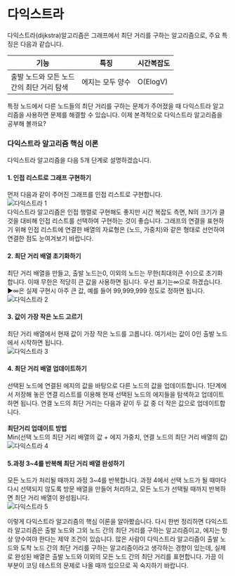 # 다익스트라
다익스트라(dijkstra)알고리즘은 그래프에서 최단 거리를 구하는 알고리즘으로, 주요 특징은 다음과 같습니다.  

|기능|특징|시간복잡도|
|---|---|---|
|출발 노드와 모든 노드<br>간의 최단 거리 탐색|에지는 모두 양수|O(ElogV)|

특정 노드에서 다른 노드들의 최단 거리를 구하는 문제가 주어졌을 때 다익스트라 알고리즘을 
사용하면 문제를 해결할 수 있습니다. 이제 본격적으로 다익스트라 알고리즘을 공부해 볼까요?

### 다익스트라 알고리즘 핵심 이론
다익스트라 알고리즘을 다음 5개 단계로 설명하겠습니다.

#### 1. 인접 리스트로 그래프 구현하기
먼저 다음과 같이 주어진 그래프를 인접 리스트로 구현합니다.  
![다익스트라 1](https://github.com/leesulgi66/Algorithm/assets/107823688/47886e46-1a6b-4311-9c81-c6cac51a3379)  
다익스트라 알고리즘은 인접 행렬로 구현해도 좋지만 시간 복잡도 측면, N의 크기가 클 것을 대비해 
인접 리스트를 선택하여 구현하는 것이 좋습니다. 그래프의 연결을 표현하기 위해 인접 
리스트에 연결한 배열의 자료형은 (노드, 가중치)와 같은 형태로 선언하여 연결한 점도 
눈여겨보기 바랍니다.

#### 2. 최단 거리 배열 초기화하기
최단 거리 배열을 만들고, 출발 노드는0, 이외의 노드는 무한(최대의큰 수)으로 초기화합니다. 이때 
무한은 적당히 큰 값을 사용하면 됩니다. 우선 표기는∞으로 하겠습니다.
▶∞은 실제 구현시 아주 큰 값, 예를 들어 99,999,999 정도로 정하면 됩니다.  
![다익스트라 2](https://github.com/leesulgi66/Algorithm/assets/107823688/cc6bd74b-2cc6-4ba7-b2ff-f725da85cbb6)

#### 3. 값이 가장 작은 노드 고르기
최단 거리 배열에서 현재 값이 가장 작은 노드를 고릅니다. 여기서는 값이 0인 
출발 노드에서 시작하면 됩니다.  
![다익스트라 3](https://github.com/leesulgi66/Algorithm/assets/107823688/a1907c84-172f-4214-bab9-eca312421905)

#### 4. 최단 거리 배열 업데이트하기
선택된 노드에 연결된 에지의 값을 바탕으로 다른 노드의 값을 업데이트합니다. 1단계에서 
저장해 놓은 연결 리스트를 이용해 현재 선택된 노드의 에지들을 탐색하고 업데이트하면 
됩니다. 연결 노드의 최단 거리는 다음과 같이 두 값 중 더 작은 값으로 업데이트합니다.  
<br>**최단거리 업데이트 방법**  
Min(선택 노드의 최단 거리 배열의 값 + 에지 가중치, 연결 노드의 최단 거리 배열의 값)  
![다익스트라 4](https://github.com/leesulgi66/Algorithm/assets/107823688/8356c28f-021f-45e3-a63d-bed502c21613)

#### 5.과정 3~4를 반복해 최단 거리 배열 완성하기
모든 노드가 처리될 때까지 과정 3~4를 반복합니다. 과정 4에서 선택 노드가 될 때마다 
다시 선택되지 않도록 방문 배열을 만들어 처리하고, 모든 노드가 선택될 때까지 반복하면 
최단 거리 배열이 완성됩니다.  
![다익스트라 5](https://github.com/leesulgi66/Algorithm/assets/107823688/d7c03e9c-7414-4cfc-92c4-df6375870b5c)

이렇게 다익스트라 알고리즘의 핵심 이론을 알아봤습니다. 다시 한번 정리하면 다익스트라 
알고리즘은 출발 노드와 그외 노드 간의 최단 거리를 구하는 알고리즘이고, 에지는 항상 
양수여야 한다는 제약 조건이 있습니다. 많은 사람이 다익스트라 알고리즘이 출발 노드와 
도착 노드 간의 최단 거리를 구하는 알고리즘이라고 생각하는 경향이 있는데, 실제로 완성된 
배열은 출발 노드와 이외의 모든 노드 간의 최단 거리를 표현합니다. 가끔 이 부분이 코딩 
테스트의 문제로 나올 때까 있으므로 꼭 숙지하기 바랍니다.